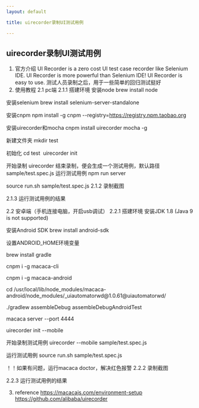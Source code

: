 ```yaml
---
layout: default

title: uirecorder录制UI测试用例

---
```


## uirecorder录制UI测试用例

1. 官方介绍
UI Recorder is a zero cost UI test case recorder like Selenium IDE.
UI Recorder is more powerful than Selenium IDE!
UI Recorder is easy to use.
测试人员录制之后，用于一些简单的回归测试挺好
2. 使用教程
2.1 pc端
2.1.1 搭建环境
安装node
brew install node

安装selenium
brew install selenium-server-standalone

安装cnpm
npm install -g cnpm --registry=https://registry.npm.taobao.org

安装uirecorder和mocha
cnpm install uirecorder mocha -g

新建文件夹
mkdir test

初始化
cd test 
uirecorder init

开始录制
uirecorder
结束录制，便会生成一个测试用例，默认路径sample/test.spec.js
运行测试用例
npm run server

source run.sh sample/test.spec.js
2.1.2 录制截图


2.1.3 运行测试用例的结果

2.2 安卓端（手机连接电脑，开启usb调试）
2.2.1 搭建环境
安装JDK 1.8 (Java 9 is not supported)

安装Android SDK
brew install android-sdk

设置ANDROID_HOME环境变量

brew install gradle

cnpm i -g macaca-cli

cnpm i -g macaca-android

cd /usr/local/lib/node_modules/macaca-android/node_modules/_uiautomatorwd\@1.0.61\@uiautomatorwd/

./gradlew assembleDebug assembleDebugAndroidTest

macaca server --port 4444

uirecorder init --mobile

开始录制测试用例
uirecorder --mobile sample/test.spec.js

运行测试用例
source run.sh sample/test.spec.js


！！如果有问题，运行macaca doctor，解决红色报警
2.2.2 录制截图

2.2.3 运行测试用例的结果

3. reference
https://macacajs.com/environment-setup
https://github.com/alibaba/uirecorder
